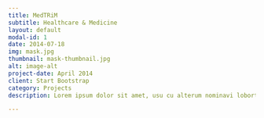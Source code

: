 ```yaml
---
title: MedTRiM
subtitle: Healthcare & Medicine
layout: default
modal-id: 1
date: 2014-07-18
img: mask.jpg
thumbnail: mask-thumbnail.jpg
alt: image-alt
project-date: April 2014
client: Start Bootstrap
category: Projects
description: Lorem ipsum dolor sit amet, usu cu alterum nominavi lobortis. At duo novum diceret. Tantas apeirian vix et, usu sanctus postulant inciderint ut, populo diceret necessitatibus in vim. Cu eum dicam feugiat noluisse.

---
```

